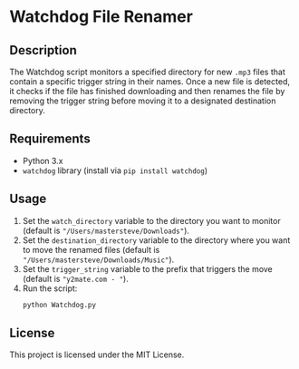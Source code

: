 # Watchdog File Renamer


## Description
The Watchdog script monitors a specified directory for new `.mp3` files that contain a specific trigger string in their names. Once a new file is detected, it checks if the file has finished downloading and then renames the file by removing the trigger string before moving it to a designated destination directory.

## Requirements
- Python 3.x
- `watchdog` library (install via `pip install watchdog`)

## Usage
1. Set the `watch_directory` variable to the directory you want to monitor (default is `"/Users/mastersteve/Downloads"`).
2. Set the `destination_directory` variable to the directory where you want to move the renamed files (default is `"/Users/mastersteve/Downloads/Music"`).
3. Set the `trigger_string` variable to the prefix that triggers the move (default is `"y2mate.com - "`).
4. Run the script:
   ```bash
   python Watchdog.py
   ```

## License
This project is licensed under the MIT License.
